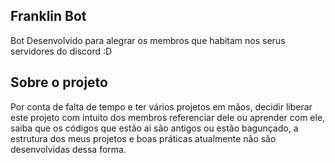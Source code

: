 ## Franklin Bot
Bot Desenvolvido para alegrar os membros que habitam nos serus servidores do discord :D

## Sobre o projeto

Por conta de falta de tempo e ter vários projetos em mãos, decidir liberar este projeto com intuito dos membros referenciar dele
ou aprender com ele, saiba que os códigos que estão ai são antigos ou estão bagunçado, a estrutura dos meus projetos e boas práticas atualmente
não são desenvolvidas dessa forma.